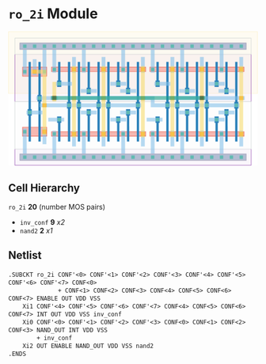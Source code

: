 # `ro_2i` Module
![Layout](ro_2i.png)
## Cell Hierarchy

`ro_2i` **20** (number MOS pairs)
- `inv_conf` **9** *x2*
- `nand2` **2** *x1*
## Netlist

```
.SUBCKT ro_2i CONF'<0> CONF'<1> CONF'<2> CONF'<3> CONF'<4> CONF'<5> CONF'<6> CONF'<7> CONF<0>
              + CONF<1> CONF<2> CONF<3> CONF<4> CONF<5> CONF<6> CONF<7> ENABLE OUT VDD VSS
    Xi1 CONF'<4> CONF'<5> CONF'<6> CONF'<7> CONF<4> CONF<5> CONF<6> CONF<7> INT OUT VDD VSS inv_conf
    Xi0 CONF'<0> CONF'<1> CONF'<2> CONF'<3> CONF<0> CONF<1> CONF<2> CONF<3> NAND_OUT INT VDD VSS
        + inv_conf
    Xi2 OUT ENABLE NAND_OUT VDD VSS nand2
.ENDS
```
